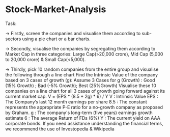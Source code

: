 # Stock-Market-Analysis
Task:

-> Firstly, screen the companies and visualise them according to sub-sectors using a pie chart
or a bar charts.

-> Secondly, visualise the companies by segregating them according to Market Cap in
three categories: Large Cap(>20,000 crore), Mid Cap (5,000 to 20,000 crore) & 
Small Cap(<5,000).

-> Thirdly, pick 10 random companies from the entire group and visualise the following
through a line chart
Find the Intrinsic Value of the company based on 3 cases of growth (g): Assume
3 Cases for g (Growth) : Good (15% Growth) ; Bad (-5% Growth); Best (25%Growth)
Visualise these 10 companies on a line chart for all 3 cases of growth going
forward against its current market cap.
V = (EPS * (8.5 + 2g) * 6) / Y
V : Intrinsic Value
EPS : The Company’s last 12 month earnings per share
8.5 : The constant represents the appropriate P-E ratio for a no-growth
 company as proposed by Graham.
g : The company's long-term (five years) earnings growth estimate
6 : The average Return of FDs (6%)
Y : The current yield on AAA corporate bonds.
If you need assistance understanding the financial terms, we recommend the use of 
Investopedia & Wikipedia
